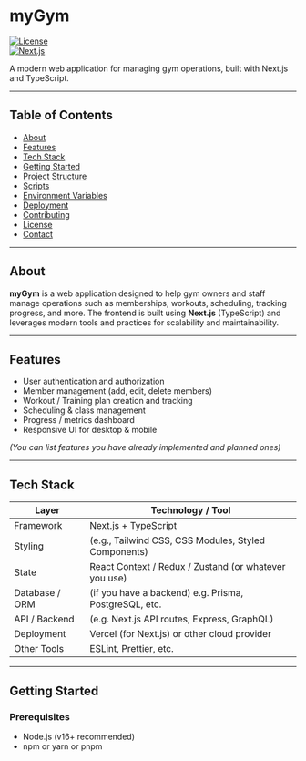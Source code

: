 # myGym

[![License](https://img.shields.io/badge/License-MIT-blue.svg)](LICENSE)  
[![Next.js](https://img.shields.io/badge/built%20with-Next.js-black.svg)](https://nextjs.org/)  

A modern web application for managing gym operations, built with Next.js and TypeScript.

---

## Table of Contents

- [About](#about)  
- [Features](#features)  
- [Tech Stack](#tech-stack)  
- [Getting Started](#getting-started)  
- [Project Structure](#project-structure)  
- [Scripts](#scripts)  
- [Environment Variables](#environment-variables)  
- [Deployment](#deployment)  
- [Contributing](#contributing)  
- [License](#license)  
- [Contact](#contact)  

---

## About

**myGym** is a web application designed to help gym owners and staff manage operations such as memberships, workouts, scheduling, tracking progress, and more. The frontend is built using **Next.js** (TypeScript) and leverages modern tools and practices for scalability and maintainability.

---

## Features

- User authentication and authorization  
- Member management (add, edit, delete members)  
- Workout / Training plan creation and tracking  
- Scheduling & class management  
- Progress / metrics dashboard  
- Responsive UI for desktop & mobile  

*(You can list features you have already implemented and planned ones)*

---

## Tech Stack

| Layer        | Technology / Tool        |
|---------------|---------------------------|
| Framework     | Next.js + TypeScript        |
| Styling       | (e.g., Tailwind CSS, CSS Modules, Styled Components) |
| State         | React Context / Redux / Zustand (or whatever you use) |
| Database / ORM | (if you have a backend) e.g. Prisma, PostgreSQL, etc. |
| API / Backend | (e.g. Next.js API routes, Express, GraphQL) |
| Deployment    | Vercel (for Next.js) or other cloud provider |
| Other Tools   | ESLint, Prettier, etc. |

---

## Getting Started

### Prerequisites

- Node.js (v16+ recommended)  
- npm or yarn or pnpm  
